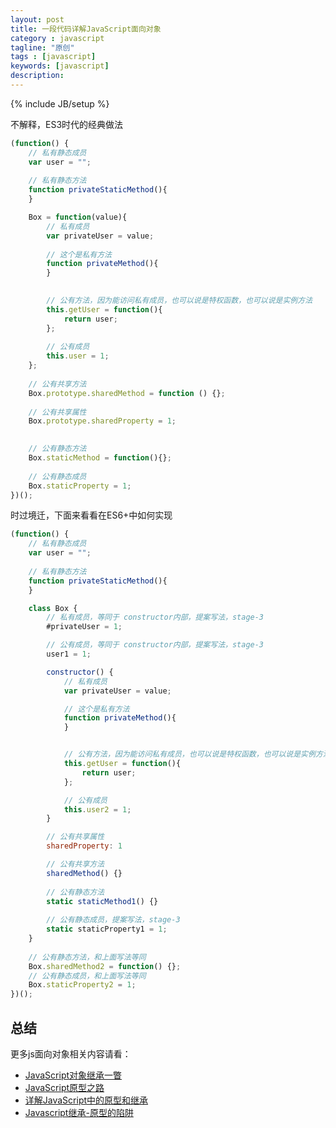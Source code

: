 ```yaml
---
layout: post
title: 一段代码详解JavaScript面向对象
category : javascript
tagline: "原创"
tags : [javascript]
keywords: [javascript]
description: 
---
```

{% include JB/setup %}

不解释，ES3时代的经典做法

```javascript
(function() {
	// 私有静态成员
	var user = "";
	
	// 私有静态方法
	function privateStaticMethod(){
	}

	Box = function(value){
		// 私有成员
		var privateUser = value; 
		
		// 这个是私有方法
		function privateMethod(){
		}

		
		// 公有方法，因为能访问私有成员，也可以说是特权函数，也可以说是实例方法
		this.getUser = function(){
			return user;
		};		
		
		// 公有成员
		this.user = 1;
	};
	
	// 公有共享方法
	Box.prototype.sharedMethod = function () {};
	
	// 公有共享属性
	Box.prototype.sharedProperty = 1;

	
	// 公有静态方法 
	Box.staticMethod = function(){};
	
	// 公有静态成员
	Box.staticProperty = 1; 
})();
```

时过境迁，下面来看看在ES6+中如何实现

```	javascript
(function() {
	// 私有静态成员
	var user = "";
	
	// 私有静态方法
	function privateStaticMethod(){
	}

	class Box {
		// 私有成员，等同于 constructor内部，提案写法，stage-3
		#privateUser = 1;

		// 公有成员，等同于 constructor内部，提案写法，stage-3
		user1 = 1;

		constructor() {
			// 私有成员
			var privateUser = value;

			// 这个是私有方法
			function privateMethod(){
			}


			// 公有方法，因为能访问私有成员，也可以说是特权函数，也可以说是实例方法
			this.getUser = function(){
				return user;
			};

			// 公有成员
			this.user2 = 1;
		}

		// 公有共享属性
		sharedProperty: 1

		// 公有共享方法
		sharedMethod() {}
		
		// 公有静态方法
		static staticMethod1() {}
		
		// 公有静态成员，提案写法，stage-3
		static staticProperty1 = 1;
	}
	
	// 公有静态方法，和上面写法等同
	Box.sharedMethod2 = function() {};
	// 公有静态成员，和上面写法等同
	Box.staticProperty2 = 1;
})();
```

## 总结
更多js面向对象相关内容请看：

- [JavaScript对象继承一瞥](http://yanhaijing.com/javascript/2014/11/09/object-inherit-of-js/)
- [JavaScript原型之路](http://yanhaijing.com/javascript/2014/07/18/javascript-prototype/)
- [详解JavaScript中的原型和继承](http://yanhaijing.com/javascript/2016/07/24/prototype-and-inheritance-of-js/)
- [Javascript继承-原型的陷阱](http://yanhaijing.com/javascript/2013/08/23/javascript-inheritance-how-to-shoot-yourself-in-the-foot-with-prototypes/)
